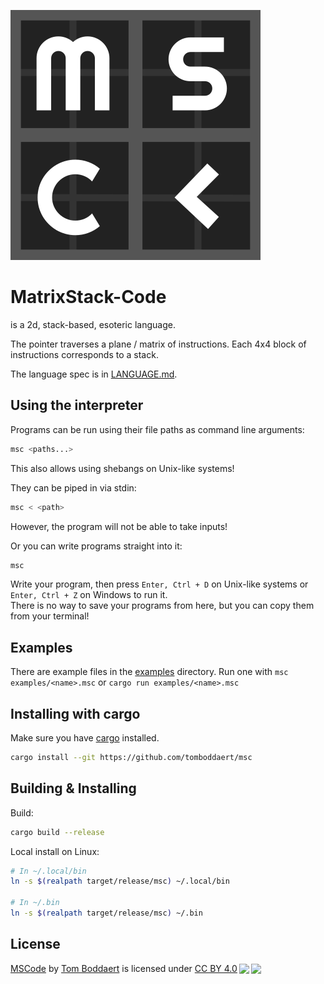 ![The MSC logo](logo.svg)

# MatrixStack-Code
is a 2d, stack-based, esoteric language.

The pointer traverses a plane / matrix of instructions.
Each 4x4 block of instructions corresponds to a stack.

The language spec is in [LANGUAGE.md](LANGUAGE.md).

## Using the interpreter

Programs can be run using their file paths as command line arguments:
```sh
msc <paths...>
```
This also allows using shebangs on Unix-like systems!

They can be piped in via stdin:
```sh
msc < <path>
```
However, the program will not be able to take inputs!

Or you can write programs straight into it:
```sh
msc
```
Write your program, then press `Enter, Ctrl + D` on Unix-like systems or `Enter, Ctrl + Z` on Windows to run it.  
There is no way to save your programs from here, but you can copy them from your terminal!

## Examples

There are example files in the [examples](examples) directory.
Run one with `msc examples/<name>.msc`
or `cargo run examples/<name>.msc`

## Installing with cargo

Make sure you have [cargo](https://rustup.rs/) installed.
```sh
cargo install --git https://github.com/tomboddaert/msc
```

## Building & Installing

Build:
```sh
cargo build --release
```

Local install on Linux:
```sh
# In ~/.local/bin
ln -s $(realpath target/release/msc) ~/.local/bin

# In ~/.bin
ln -s $(realpath target/release/msc) ~/.bin
```

## License

<p xmlns:cc="http://creativecommons.org/ns#" xmlns:dct="http://purl.org/dc/terms/"><a property="dct:title" rel="cc:attributionURL" href="https://github.com/tomboddaert/msc">MSCode</a> by <a rel="cc:attributionURL dct:creator" property="cc:attributionName" href="https://tomboddaert.com/">Tom Boddaert</a> is licensed under <a href="http://creativecommons.org/licenses/by/4.0/?ref=chooser-v1" target="_blank" rel="license noopener noreferrer" style="display:inline-block;">CC BY 4.0<img style="height:22px!important;margin-left:3px;vertical-align:text-bottom;" src="https://mirrors.creativecommons.org/presskit/icons/cc.svg?ref=chooser-v1"><img style="height:22px!important;margin-left:3px;vertical-align:text-bottom;" src="https://mirrors.creativecommons.org/presskit/icons/by.svg?ref=chooser-v1"></a></p>
